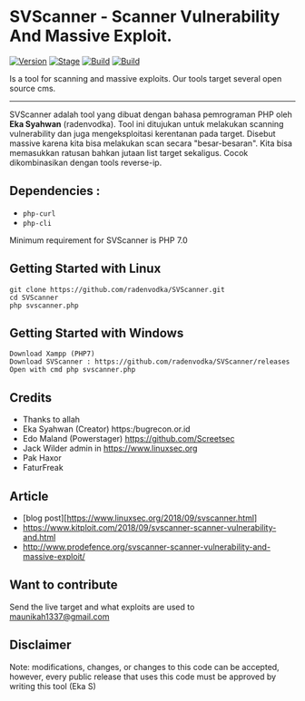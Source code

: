 # SVScanner - Scanner Vulnerability And Massive Exploit.

[![Version](https://img.shields.io/badge/SVScanner-1.2-brightgreen.svg?maxAge=259200)]()
[![Stage](https://img.shields.io/badge/Release-Stable-brightgreen.svg)]()
[![Build](https://img.shields.io/badge/Supported_OS-Linux-orange.svg)]()
[![Build](https://img.shields.io/badge/Supported_OS-Windows-blue.svg)]()

Is a tool for scanning and massive exploits. Our tools target several open source cms.

---
SVScanner adalah tool yang dibuat dengan bahasa pemrograman PHP oleh **Eka Syahwan** (radenvodka). Tool ini ditujukan untuk melakukan scanning vulnerability dan juga mengeksploitasi kerentanan pada target. Disebut massive karena kita bisa melakukan scan secara "besar-besaran". Kita bisa memasukkan ratusan bahkan jutaan list target sekaligus. Cocok dikombinasikan dengan tools reverse-ip.

## Dependencies :
- ```php-curl```
- ```php-cli```

Minimum requirement for SVScanner is PHP 7.0

## Getting Started with Linux
~~~
git clone https://github.com/radenvodka/SVScanner.git
cd SVScanner
php svscanner.php
~~~

## Getting Started with Windows 
~~~
Download Xampp (PHP7)
Download SVScanner : https://github.com/radenvodka/SVScanner/releases
Open with cmd php svscanner.php
~~~

## Credits

- Thanks to allah
- Eka Syahwan (Creator) https:/bugrecon.or.id
- Edo Maland (Powerstager) https://github.com/Screetsec
- Jack Wilder admin in https://www.linuxsec.org
- Pak Haxor 
- FaturFreak

## Article 
- [blog post][https://www.linuxsec.org/2018/09/svscanner.html]
- https://www.kitploit.com/2018/09/svscanner-scanner-vulnerability-and.html
- http://www.prodefence.org/svscanner-scanner-vulnerability-and-massive-exploit/

## Want to contribute

Send the live target and what exploits are used to maunikah1337@gmail.com

## Disclaimer
Note: modifications, changes, or changes to this code can be accepted, however, every public release that uses this code must be approved by writing this tool (Eka S)
